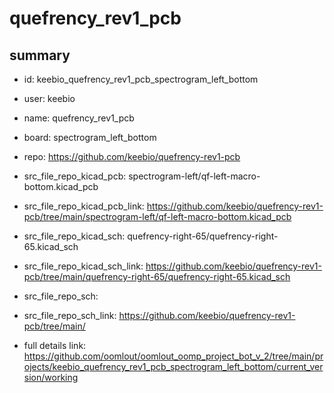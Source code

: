 # quefrency_rev1_pcb
 
## summary 
* id: keebio_quefrency_rev1_pcb_spectrogram_left_bottom
* user: keebio
* name: quefrency_rev1_pcb
* board: spectrogram_left_bottom
* repo: https://github.com/keebio/quefrency-rev1-pcb
* src_file_repo_kicad_pcb: spectrogram-left/qf-left-macro-bottom.kicad_pcb
* src_file_repo_kicad_pcb_link: https://github.com/keebio/quefrency-rev1-pcb/tree/main/spectrogram-left/qf-left-macro-bottom.kicad_pcb
* src_file_repo_kicad_sch: quefrency-right-65/quefrency-right-65.kicad_sch
* src_file_repo_kicad_sch_link: https://github.com/keebio/quefrency-rev1-pcb/tree/main/quefrency-right-65/quefrency-right-65.kicad_sch

* src_file_repo_sch: 
* src_file_repo_sch_link: https://github.com/keebio/quefrency-rev1-pcb/tree/main/
* full details link: https://github.com/oomlout/oomlout_oomp_project_bot_v_2/tree/main/projects/keebio_quefrency_rev1_pcb_spectrogram_left_bottom/current_version/working  







